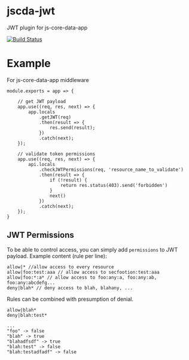 # jscda-jwt

JWT plugin for js-core-data-app

[![Build Status](https://travis-ci.org/js-core-data/jscda-jwt.svg?branch=master)](https://travis-ci.org/js-core-data/jscda-jwt)

# Example

For js-core-data-app middleware

```
module.exports = app => {

    // get JWT payload
    app.use((req, res, next) => {
        app.locals
            .getJWT(req)
            .then(result => {
                res.send(result);
            })
            .catch(next);
    });

    // validate token permissions
    app.use((req, res, next) => {
        api.locals
            .checkJWTPermissions(req, 'resource_name_to_validate')
            .then(result => {
                if (!result) {
                    return res.status(403).send('forbidden')
                }
                next()
            })
            .catch(next);
    });
}
```

## JWT Permissions

To be able to control access, you can simply add `permissions` to JWT payload.
Example content (rule per line):

```
allow|* //allow access to every resource
allow|foo:test:aaa // allow access to secfootion:test:aaa
allow|foo:*:a* // allow access to foo:any:a, foo:any:ab, foo:any:abcdefg...
deny|blah* // deny access to blah, blahany, ...
```

Rules can be combined with presumption of denial.

```
allow|blah*
deny|blah:test*

...
"foo" -> false
"blah" -> true
"blahadfsdf" -> true
"blah:test" -> false
"blah:testadfadf" -> false
```

